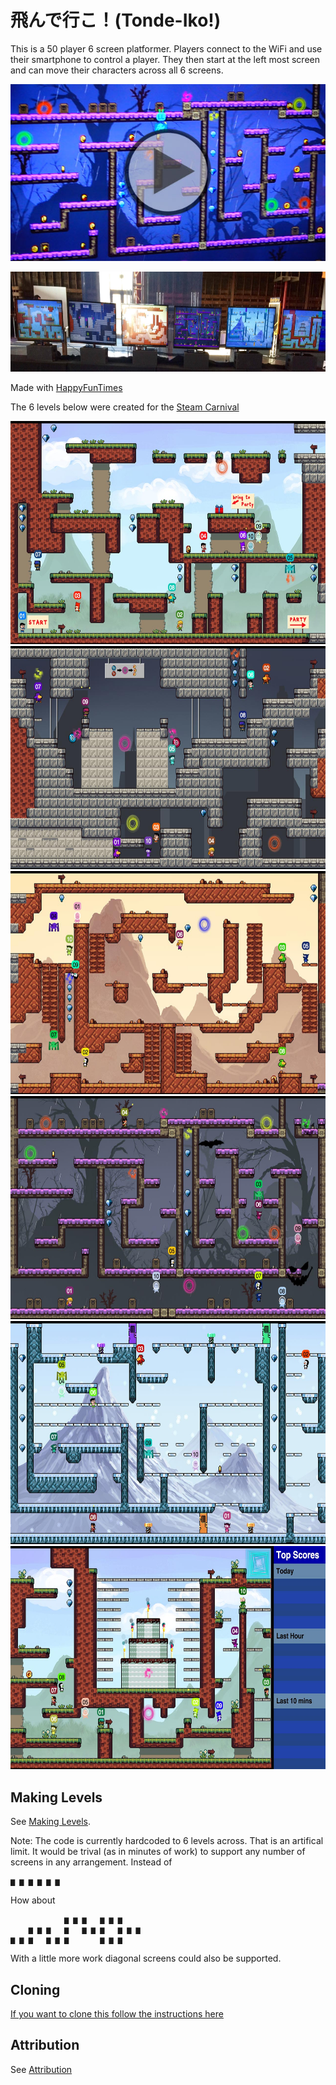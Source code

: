 飛んで行こ！(Tonde-Iko!)
======================

This is a 50 player 6 screen platformer. Players
connect to the WiFi and use their smartphone to
control a player. They then start at the left
most screen and can move their characters
across all 6 screens.

[![Video of Tonde-Iko at Steam Carnival](images/play-video-cover.jpg)](http://www.youtube.com/watch?v=aFMNmKYE8KM)<br/>

<img src="images/all-set-up.jpg" width="750" height="160" />

Made with [HappyFunTimes](http://greggman.github.io/HappyFunTimes)

The 6 levels below were created for the [Steam Carnival](http://steamcarnival.com)

<img src="images/level0-0.jpg" width="640" height="357" />

<img src="images/level1-0.jpg" width="640" height="357" />

<img src="images/level2-0.jpg" width="640" height="357" />

<img src="images/level3-0.jpg" width="640" height="357" />

<img src="images/level4-0.jpg" width="640" height="357" />

<img src="images/level5-0.jpg" width="640" height="357" />


Making Levels
-------

See [Making Levels](making.md).

Note: The code is currently hardcoded to 6 levels across. That is an artifical limit. It would be trival (as in minutes of work) to support
any number of screens in any arrangement. Instead of

    ▆ ▆ ▆ ▆ ▆ ▆

How about

                ▆ ▆ ▆   ▆ ▆ ▆
        ▆ ▆ ▆   ▆   ▆ ▆ ▆   ▆ ▆ ▆
    ▆ ▆ ▆   ▆ ▆ ▆       ▆ ▆ ▆

With a little more work diagonal screens could also be supported.

Cloning
-------

[If you want to clone this follow the instructions here](https://github.com/greggman/HappyFunTimes/blob/master/docs/makinggames.md)

Attribution
-----------

See [Attribution](attribution.md)


